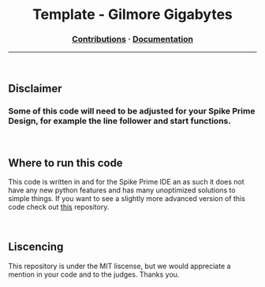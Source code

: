 <h1 align="center">
  <strong>Template - Gilmore Gigabytes</strong>
</h1>

<h3 align="center">
  <a href="#">Contributions</a>
  <span>·</span>
  <a href="https://github.com/GilmoreGigabytes/Spike-Ide-Template/blob/main/Documentation.md">Documentation</a>
</h3>

---

<br>

## **Disclaimer**

### Some of this code will need to be adjusted for your Spike Prime Design, for example the line follower and start functions.

<br>

## Where to run this code

This code is written in and for the Spike Prime IDE an as such it does not have any new python features and has many unoptimized solutions to simple things. If you want to see a slightly more advanced version of this code check out <a href="https://github.com/GilmoreGigabytes/Template">this</a> repository. 

<br>

## Liscencing

This repository is under the MIT liscense, but we would appreciate a mention in your code and to the judges. Thanks you.
